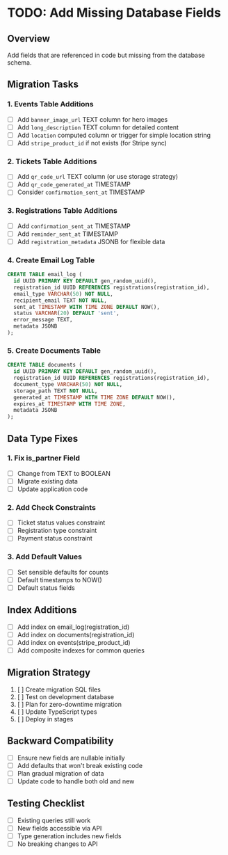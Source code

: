 # TODO: Add Missing Database Fields

## Overview
Add fields that are referenced in code but missing from the database schema.

## Migration Tasks

### 1. Events Table Additions
- [ ] Add `banner_image_url` TEXT column for hero images
- [ ] Add `long_description` TEXT column for detailed content
- [ ] Add `location` computed column or trigger for simple location string
- [ ] Add `stripe_product_id` if not exists (for Stripe sync)

### 2. Tickets Table Additions  
- [ ] Add `qr_code_url` TEXT column (or use storage strategy)
- [ ] Add `qr_code_generated_at` TIMESTAMP
- [ ] Consider `confirmation_sent_at` TIMESTAMP

### 3. Registrations Table Additions
- [ ] Add `confirmation_sent_at` TIMESTAMP
- [ ] Add `reminder_sent_at` TIMESTAMP
- [ ] Add `registration_metadata` JSONB for flexible data

### 4. Create Email Log Table
```sql
CREATE TABLE email_log (
  id UUID PRIMARY KEY DEFAULT gen_random_uuid(),
  registration_id UUID REFERENCES registrations(registration_id),
  email_type VARCHAR(50) NOT NULL,
  recipient_email TEXT NOT NULL,
  sent_at TIMESTAMP WITH TIME ZONE DEFAULT NOW(),
  status VARCHAR(20) DEFAULT 'sent',
  error_message TEXT,
  metadata JSONB
);
```

### 5. Create Documents Table
```sql
CREATE TABLE documents (
  id UUID PRIMARY KEY DEFAULT gen_random_uuid(),
  registration_id UUID REFERENCES registrations(registration_id),
  document_type VARCHAR(50) NOT NULL,
  storage_path TEXT NOT NULL,
  generated_at TIMESTAMP WITH TIME ZONE DEFAULT NOW(),
  expires_at TIMESTAMP WITH TIME ZONE,
  metadata JSONB
);
```

## Data Type Fixes

### 1. Fix is_partner Field
- [ ] Change from TEXT to BOOLEAN
- [ ] Migrate existing data
- [ ] Update application code

### 2. Add Check Constraints
- [ ] Ticket status values constraint
- [ ] Registration type constraint
- [ ] Payment status constraint

### 3. Add Default Values
- [ ] Set sensible defaults for counts
- [ ] Default timestamps to NOW()
- [ ] Default status fields

## Index Additions
- [ ] Add index on email_log(registration_id)
- [ ] Add index on documents(registration_id)
- [ ] Add index on events(stripe_product_id)
- [ ] Add composite indexes for common queries

## Migration Strategy
1. [ ] Create migration SQL files
2. [ ] Test on development database
3. [ ] Plan for zero-downtime migration
4. [ ] Update TypeScript types
5. [ ] Deploy in stages

## Backward Compatibility
- [ ] Ensure new fields are nullable initially
- [ ] Add defaults that won't break existing code
- [ ] Plan gradual migration of data
- [ ] Update code to handle both old and new

## Testing Checklist
- [ ] Existing queries still work
- [ ] New fields accessible via API
- [ ] Type generation includes new fields
- [ ] No breaking changes to API